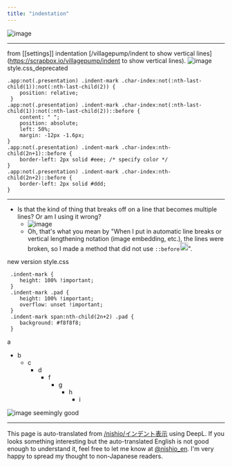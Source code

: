 ```yaml
---
title: "indentation"
---
```


![image](https://gyazo.com/8c97e243a80186b66c0bb08263b2232c/thumb/1000)

---
from [[settings]]
indentation
[/villagepump/indent to show vertical lines](https://scrapbox.io/villagepump/indent to show vertical lines).
![image](https://gyazo.com/975c7f58f27e392f359772089398418d/thumb/1000)
style.css_deprecated

```
.app:not(.presentation) .indent-mark .char-index:not(:nth-last-child(1)):not(:nth-last-child(2)) {
 	position: relative;
 }
.app:not(.presentation) .indent-mark .char-index:not(:nth-last-child(1)):not(:nth-last-child(2))::before {
	content: " ";
	position: absolute;
	left: 50%;
	margin: -12px -1.6px;
}
.app:not(.presentation) .indent-mark .char-index:nth-child(2n+1)::before {
	border-left: 2px solid #eee; /* specify color */
}
.app:not(.presentation) .indent-mark .char-index:nth-child(2n+2)::before {
	border-left: 2px solid #ddd;
}
```

---
- Is that the kind of thing that breaks off on a line that becomes multiple lines? Or am I using it wrong?
    - ![image](https://gyazo.com/e6cb1570eb0f813b67ceea1270bb0f7d/thumb/1000)
    - Oh, that's what you mean by "When I put in automatic line breaks or vertical lengthening notation (image embedding, etc.), the lines were broken, so I made a method that did not use `::before`<img src='https://scrapbox.io/api/pages/villagepump/Mijinko_SD/icon' alt='/villagepump/Mijinko_SD.icon' height="19.5"/>".

new version
style.css

```
 .indent-mark {
 	height: 100% !important;
 }
 .indent-mark .pad {
 	height: 100% !important;
 	overflow: unset !important;
 }
 .indent-mark span:nth-child(2n+2) .pad {
 	background: #f8f8f8;
 }
```



a
- b
    - c
        - d
            - f
                - g
                    - h
                        - i

![image](https://gyazo.com/8c97e243a80186b66c0bb08263b2232c/thumb/1000)
seemingly good

---
This page is auto-translated from [/nishio/インデント表示](https://scrapbox.io/nishio/インデント表示) using DeepL. If you looks something interesting but the auto-translated English is not good enough to understand it, feel free to let me know at [@nishio_en](https://twitter.com/nishio_en). I'm very happy to spread my thought to non-Japanese readers.